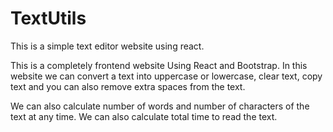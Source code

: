 # TextUtils
This is a simple text editor website using react.

This is a completely frontend website Using React and Bootstrap.
In this website we can convert a text into uppercase or lowercase, clear text, copy text and you can also remove extra spaces from the text.

We can also calculate number of words and number of characters of the text at any time.
We can also calculate total time to read the text.
